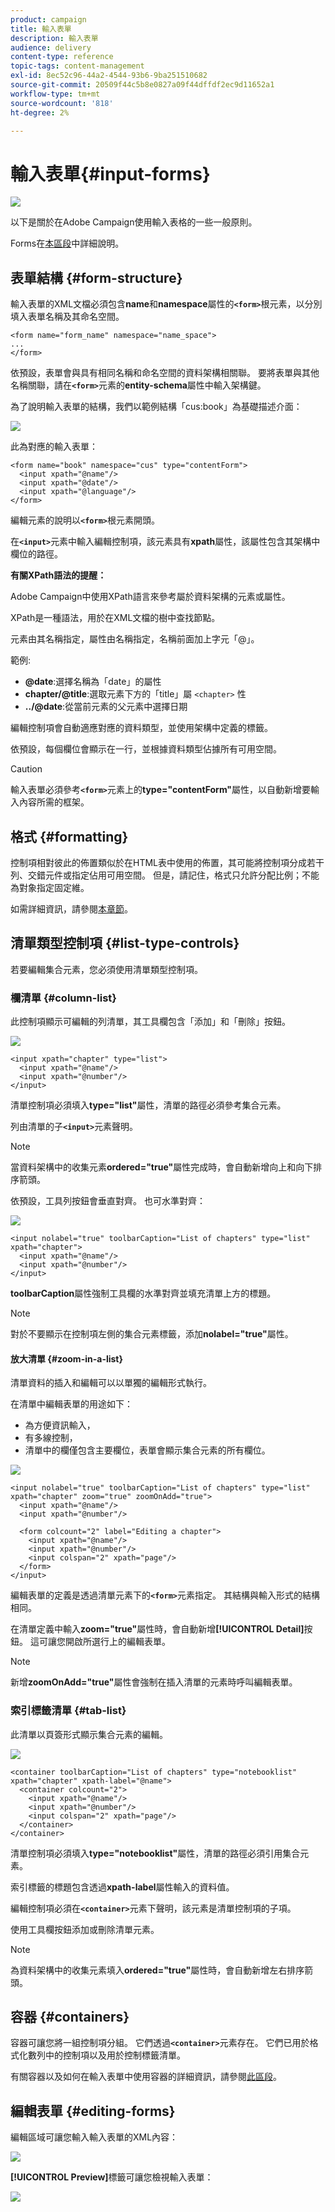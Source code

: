 ```yaml
---
product: campaign
title: 輸入表單
description: 輸入表單
audience: delivery
content-type: reference
topic-tags: content-management
exl-id: 8ec52c96-44a2-4544-93b6-9ba251510682
source-git-commit: 20509f44c5b8e0827a09f44dffdf2ec9d11652a1
workflow-type: tm+mt
source-wordcount: '818'
ht-degree: 2%

---
```


# 輸入表單{#input-forms}

![](../../assets/common.svg)

以下是關於在Adobe Campaign使用輸入表格的一些一般原則。

Forms在[本區段](../../configuration/using/identifying-a-form.md)中詳細說明。

## 表單結構 {#form-structure}

輸入表單的XML文檔必須包含&#x200B;**name**&#x200B;和&#x200B;**namespace**&#x200B;屬性的&#x200B;**`<form>`**&#x200B;根元素，以分別填入表單名稱及其命名空間。

```
<form name="form_name" namespace="name_space">
...
</form>
```

依預設，表單會與具有相同名稱和命名空間的資料架構相關聯。 要將表單與其他名稱關聯，請在&#x200B;**`<form>`**&#x200B;元素的&#x200B;**entity-schema**&#x200B;屬性中輸入架構鍵。

為了說明輸入表單的結構，我們以範例結構「cus:book」為基礎描述介面：

![](assets/d_ncs_content_form1.png)

此為對應的輸入表單：

```
<form name="book" namespace="cus" type="contentForm">
  <input xpath="@name"/>
  <input xpath="@date"/>
  <input xpath="@language"/>
</form>
```

編輯元素的說明以&#x200B;**`<form>`**&#x200B;根元素開頭。

在&#x200B;**`<input>`**&#x200B;元素中輸入編輯控制項，該元素具有&#x200B;**xpath**&#x200B;屬性，該屬性包含其架構中欄位的路徑。

**有關XPath語法的提醒：**

Adobe Campaign中使用XPath語言來參考屬於資料架構的元素或屬性。

XPath是一種語法，用於在XML文檔的樹中查找節點。

元素由其名稱指定，屬性由名稱指定，名稱前面加上字元「@」。

範例:

* **@date**:選擇名稱為「date」的屬性
* **chapter/@title**:選取元素下方的「title」屬 `<chapter>` 性
* **../@date**:從當前元素的父元素中選擇日期

編輯控制項會自動適應對應的資料類型，並使用架構中定義的標籤。

依預設，每個欄位會顯示在一行，並根據資料類型佔據所有可用空間。

>[!CAUTION]
>
>輸入表單必須參考&#x200B;**`<form>`**&#x200B;元素上的&#x200B;**type=&quot;contentForm&quot;**&#x200B;屬性，以自動新增要輸入內容所需的框架。

## 格式 {#formatting}

控制項相對彼此的佈置類似於在HTML表中使用的佈置，其可能將控制項分成若干列、交錯元件或指定佔用可用空間。 但是，請記住，格式只允許分配比例；不能為對象指定固定維。

如需詳細資訊，請參閱[本章節](../../configuration/using/form-structure.md#formatting)。

## 清單類型控制項 {#list-type-controls}

若要編輯集合元素，您必須使用清單類型控制項。

### 欄清單 {#column-list}

此控制項顯示可編輯的列清單，其工具欄包含「添加」和「刪除」按鈕。

![](assets/d_ncs_content_form4.png)

```
<input xpath="chapter" type="list">
  <input xpath="@name"/>
  <input xpath="@number"/>
</input>
```

清單控制項必須填入&#x200B;**type=&quot;list&quot;**&#x200B;屬性，清單的路徑必須參考集合元素。

列由清單的子&#x200B;**`<input>`**&#x200B;元素聲明。

>[!NOTE]
>
>當資料架構中的收集元素&#x200B;**ordered=&quot;true&quot;**&#x200B;屬性完成時，會自動新增向上和向下排序箭頭。

依預設，工具列按鈕會垂直對齊。 也可水準對齊：

![](assets/d_ncs_content_form5.png)

```
<input nolabel="true" toolbarCaption="List of chapters" type="list" xpath="chapter">
  <input xpath="@name"/>
  <input xpath="@number"/>
</input>
```

**toolbarCaption**&#x200B;屬性強制工具欄的水準對齊並填充清單上方的標題。

>[!NOTE]
>
>對於不要顯示在控制項左側的集合元素標籤，添加&#x200B;**nolabel=&quot;true&quot;**&#x200B;屬性。

#### 放大清單 {#zoom-in-a-list}

清單資料的插入和編輯可以以單獨的編輯形式執行。

在清單中編輯表單的用途如下：

* 為方便資訊輸入，
* 有多線控制，
* 清單中的欄僅包含主要欄位，表單會顯示集合元素的所有欄位。

![](assets/d_ncs_content_form7.png)

```
<input nolabel="true" toolbarCaption="List of chapters" type="list" xpath="chapter" zoom="true" zoomOnAdd="true">
  <input xpath="@name"/>
  <input xpath="@number"/>

  <form colcount="2" label="Editing a chapter">
    <input xpath="@name"/>
    <input xpath="@number"/>
    <input colspan="2" xpath="page"/>
  </form>
</input>
```

編輯表單的定義是透過清單元素下的&#x200B;**`<form>`**&#x200B;元素指定。 其結構與輸入形式的結構相同。

在清單定義中輸入&#x200B;**zoom=&quot;true&quot;**&#x200B;屬性時，會自動新增&#x200B;**[!UICONTROL Detail]**&#x200B;按鈕。 這可讓您開啟所選行上的編輯表單。

>[!NOTE]
>
>新增&#x200B;**zoomOnAdd=&quot;true&quot;**&#x200B;屬性會強制在插入清單的元素時呼叫編輯表單。

### 索引標籤清單 {#tab-list}

此清單以頁簽形式顯示集合元素的編輯。

![](assets/d_ncs_content_form6.png)

```
<container toolbarCaption="List of chapters" type="notebooklist" xpath="chapter" xpath-label="@name">
  <container colcount="2">
    <input xpath="@name"/>
    <input xpath="@number"/>
    <input colspan="2" xpath="page"/>
  </container>
</container>
```

清單控制項必須填入&#x200B;**type=&quot;notebooklist&quot;**&#x200B;屬性，清單的路徑必須引用集合元素。

索引標籤的標題包含透過&#x200B;**xpath-label**&#x200B;屬性輸入的資料值。

編輯控制項必須在&#x200B;**`<container>`**&#x200B;元素下聲明，該元素是清單控制項的子項。

使用工具欄按鈕添加或刪除清單元素。

>[!NOTE]
>
>為資料架構中的收集元素填入&#x200B;**ordered=&quot;true&quot;**&#x200B;屬性時，會自動新增左右排序箭頭。

## 容器 {#containers}

容器可讓您將一組控制項分組。 它們透過&#x200B;**`<container>`**&#x200B;元素存在。 它們已用於格式化數列中的控制項以及用於控制標籤清單。

有關容器以及如何在輸入表單中使用容器的詳細資訊，請參閱[此區段](../../configuration/using/form-structure.md#containers)。

## 編輯表單 {#editing-forms}

編輯區域可讓您輸入輸入表單的XML內容：

![](assets/d_ncs_content_form12.png)

**[!UICONTROL Preview]**&#x200B;標籤可讓您檢視輸入表單：

![](assets/d_ncs_content_form13.png)
